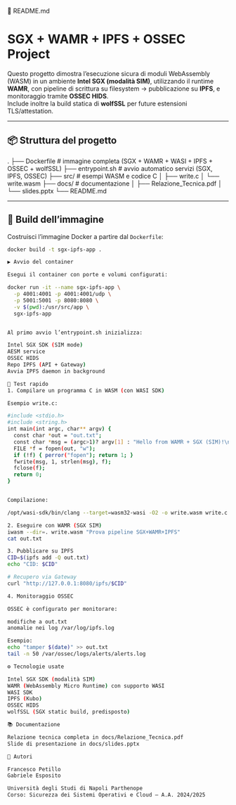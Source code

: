 📄 README.md
# SGX + WAMR + IPFS + OSSEC Project

Questo progetto dimostra l’esecuzione sicura di moduli WebAssembly (WASM) in un ambiente **Intel SGX (modalità SIM)**, utilizzando il runtime **WAMR**, con pipeline di scrittura su filesystem → pubblicazione su **IPFS**, e monitoraggio tramite **OSSEC HIDS**.  
Include inoltre la build statica di **wolfSSL** per future estensioni TLS/attestation.

---

## 📦 Struttura del progetto
.
├── Dockerfile # immagine completa (SGX + WAMR + WASI + IPFS + OSSEC + wolfSSL)
├── entrypoint.sh # avvio automatico servizi (SGX, IPFS, OSSEC)
├── src/ # esempi WASM e codice C
│ ├── write.c
│ └── write.wasm
├── docs/ # documentazione
│ ├── Relazione_Tecnica.pdf
│ └── slides.pptx
└── README.md


---

## 🚀 Build dell’immagine

Costruisci l’immagine Docker a partire dal `Dockerfile`:

```bash
docker build -t sgx-ipfs-app .

▶️ Avvio del container

Esegui il container con porte e volumi configurati:

docker run -it --name sgx-ipfs-app \
  -p 4001:4001 -p 4001:4001/udp \
  -p 5001:5001 -p 8080:8080 \
  -v $(pwd):/usr/src/app \
  sgx-ipfs-app


Al primo avvio l’entrypoint.sh inizializza:

Intel SGX SDK (SIM mode)
AESM service
OSSEC HIDS
Repo IPFS (API + Gateway)
Avvia IPFS daemon in background

🧪 Test rapido
1. Compilare un programma C in WASM (con WASI SDK)

Esempio write.c:

#include <stdio.h>
#include <string.h>
int main(int argc, char** argv) {
  const char *out = "out.txt";
  const char *msg = (argc>1)? argv[1] : "Hello from WAMR + SGX (SIM)!\n";
  FILE *f = fopen(out, "w");
  if (!f) { perror("fopen"); return 1; }
  fwrite(msg, 1, strlen(msg), f);
  fclose(f);
  return 0;
}


Compilazione:

/opt/wasi-sdk/bin/clang --target=wasm32-wasi -O2 -o write.wasm write.c

2. Eseguire con WAMR (SGX SIM)
iwasm --dir=. write.wasm "Prova pipeline SGX+WAMR+IPFS"
cat out.txt

3. Pubblicare su IPFS
CID=$(ipfs add -Q out.txt)
echo "CID: $CID"

# Recupero via Gateway
curl "http://127.0.0.1:8080/ipfs/$CID"

4. Monitoraggio OSSEC

OSSEC è configurato per monitorare:

modifiche a out.txt
anomalie nei log /var/log/ipfs.log

Esempio:
echo "tamper $(date)" >> out.txt
tail -n 50 /var/ossec/logs/alerts/alerts.log

⚙️ Tecnologie usate

Intel SGX SDK (modalità SIM)
WAMR (WebAssembly Micro Runtime) con supporto WASI
WASI SDK
IPFS (Kubo)
OSSEC HIDS
wolfSSL (SGX static build, predisposto)

📚 Documentazione

Relazione tecnica completa in docs/Relazione_Tecnica.pdf
Slide di presentazione in docs/slides.pptx

👥 Autori

Francesco Petillo
Gabriele Esposito

Università degli Studi di Napoli Parthenope
Corso: Sicurezza dei Sistemi Operativi e Cloud – A.A. 2024/2025
